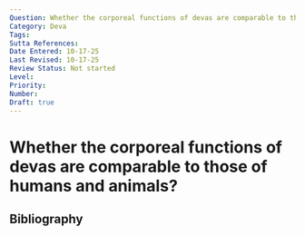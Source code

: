 ```yaml
---
Question: Whether the corporeal functions of devas are comparable to those of humans and animals?
Category: Deva
Tags: 
Sutta References: 
Date Entered: 10-17-25
Last Revised: 10-17-25
Review Status: Not started
Level: 
Priority: 
Number: 
Draft: true
---
```


# Whether the corporeal functions of devas are comparable to those of humans and animals?

## Bibliography

<!-- 

Notes:



-->